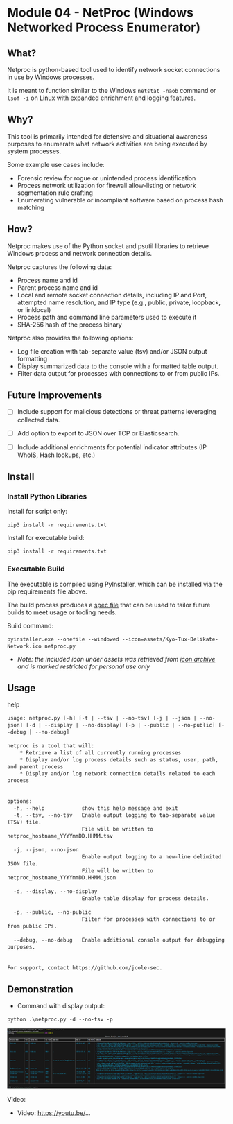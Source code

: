 # Module 04 - NetProc (Windows Networked Process Enumerator)

## What?

Netproc is python-based tool used to identify network socket connections in use by Windows processes. 

It is meant to function similar to the Windows `netstat -naob` command or `lsof -i` on Linux with expanded enrichment and logging features.


## Why?

This tool is primarily intended for defensive and situational awareness purposes to enumerate what network activities are being executed by system processes.

Some example use cases include:
- Forensic review for rogue or unintended process identification
- Process network utilization for firewall allow-listing or network segmentation rule crafting
- Enumerating vulnerable or incompliant software based on process hash matching

## How?

Netproc makes use of the Python socket and psutil libraries to retrieve Windows process and network connection details.

Netproc captures the following data:
- Process name and id
- Parent process name and id
- Local and remote socket connection details, including IP and Port, attempted name resolution, and IP type (e.g., public, private, loopback, or linklocal)
- Process path and command line parameters used to execute it
- SHA-256 hash of the process binary

Netproc also provides the following options:
- Log file creation with tab-separate value (tsv) and/or JSON output formatting
- Display summarized data to the console with a formatted table output.
- Filter data output for processes with connections to or from public IPs.


## Future Improvements

- [ ] Include support for malicious detections or threat patterns leveraging collected data.
- [ ] Add option to export to JSON over TCP or Elasticsearch.
- [ ] Include additional enrichments for potential indicator attributes (IP WhoIS, Hash lookups, etc.)


## Install


### Install Python Libraries

Install for script only:
```
pip3 install -r requirements.txt
```

Install for executable build:
```
pip3 install -r requirements.txt
```


### Executable Build

The executable is compiled using PyInstaller, which can be installed via the pip requirements file above. 

The build process produces a [spec file](https://github.com/jcole-sec/CSC-842/blob/main/Module%2004%20-%20Netproc/netproc.spec) that can be used to tailor future builds to meet usage or tooling needs.


Build command:
```
pyinstaller.exe --onefile --windowed --icon=assets/Kyo-Tux-Delikate-Network.ico netproc.py
```
- _Note: the included icon under assets was retrieved from [icon archive](https://www.iconarchive.com/show/delikate-icons-by-kyo-tux/network-icon.html) and is marked restricted for personal use only_

## Usage

help
```
usage: netproc.py [-h] [-t | --tsv | --no-tsv] [-j | --json | --no-json] [-d | --display | --no-display] [-p | --public | --no-public] [--debug | --no-debug]

netproc is a tool that will:
    * Retrieve a list of all currently running processes
    * Display and/or log process details such as status, user, path, and parent process
    * Display and/or log network connection details related to each process


options:
  -h, --help            show this help message and exit
  -t, --tsv, --no-tsv   Enable output logging to tab-separate value (TSV) file.
                        File will be written to netproc_hostname_YYYYmmDD.HHMM.tsv

  -j, --json, --no-json
                        Enable output logging to a new-line delimited JSON file.
                        File will be written to netproc_hostname_YYYYmmDD.HHMM.json

  -d, --display, --no-display
                        Enable table display for process details.

  -p, --public, --no-public
                        Filter for processes with connections to or from public IPs.

  --debug, --no-debug   Enable additional console output for debugging purposes.


For support, contact https://github.com/jcole-sec.
```

## Demonstration

- Command with display output:
```
python .\netproc.py -d --no-tsv -p
```
![screenshot](assets/demo-netproc-1.png)

Video:


- Video: https://youtu.be/...
